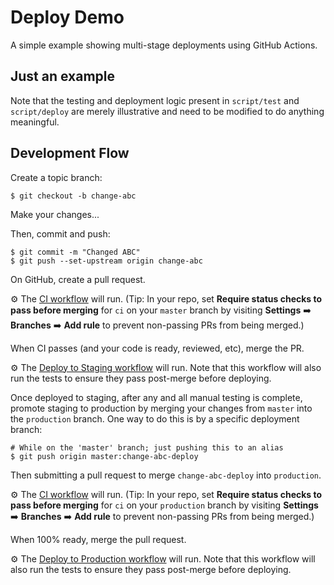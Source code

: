 # Deploy Demo

A simple example showing multi-stage deployments using GitHub Actions.

## Just an example

Note that the testing and deployment logic present in `script/test` and
`script/deploy` are merely illustrative and need to be modified to do anything
meaningful.

## Development Flow

Create a topic branch:

```shell
$ git checkout -b change-abc
```

Make your changes...

Then, commit and push:

```shell
$ git commit -m "Changed ABC"
$ git push --set-upstream origin change-abc
```

On GitHub, create a pull request.

:gear: The [CI workflow](.github/workflows/ci.yml) will run. (Tip: In your repo, set **Require status checks to pass before merging** for `ci` on your `master` branch by visiting **Settings** :arrow_right: **Branches** :arrow_right: **Add rule** to prevent non-passing PRs from being merged.)

When CI passes (and your code is ready, reviewed, etc), merge the PR.

:gear: The [Deploy to Staging workflow](.github/workflows/deploy-staging.yml) will run. Note that this workflow will also run the tests to ensure they pass post-merge before deploying.

Once deployed to staging, after any and all manual testing is complete, promote staging to production by merging your changes from `master` into the `production` branch. One way to do this is by a specific deployment branch:

```shell
# While on the 'master' branch; just pushing this to an alias
$ git push origin master:change-abc-deploy
```

Then submitting a pull request to merge `change-abc-deploy` into `production`.

:gear: The [CI workflow](.github/workflows/ci.yml) will run. (Tip: In your repo, set **Require status checks to pass before merging** for `ci` on your `production` branch by visiting **Settings** :arrow_right: **Branches** :arrow_right: **Add rule** to prevent non-passing PRs from being merged.)

When 100% ready, merge the pull request.

:gear: The [Deploy to Production workflow](.github/workflows/deploy-production.yml) will run. Note that this workflow will also run the tests to ensure they pass post-merge before deploying.
